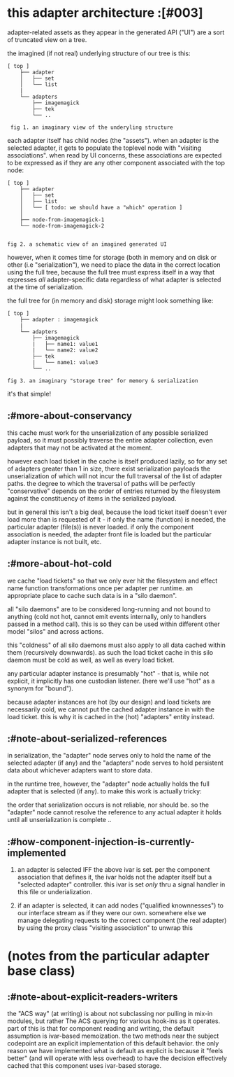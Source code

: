 # this adapter architecture :[#003]

adapter-related assets as they appear in the generated API ("UI") are a
sort of truncated view on a tree.

the imagined (if not real) underlying structure of our tree is this:

    [ top ]
        ├── adapter
        │   ├── set
        │   └── list
        |
        └── adapters
            ├── imagemagick
            ├── tek
            └── ..

     fig 1. an imaginary view of the underyling structure

each adapter itself has child nodes (the "assets"). when an adapter is
the selected adapter, it gets to populate the toplevel node with
"visiting associations". when read by UI concerns, these associations are
expected to be expressed as if they are any other component associated
with the top node:

    [ top ]
        ├── adapter
        │   ├── set
        │   ├── list
        │   └── [ todo: we should have a "which" operation ]
        │ 
        ├── node-from-imagemagick-1
        └── node-from-imagemagick-2


    fig 2. a schematic view of an imagined generated UI

however, when it comes time for storage (both in memory and on disk or
other (i.e "serialization"), we need to place the data in the correct
location using the full tree, because the full tree must express itself
in a way that expresses *all* adapter-specific data regardless of what
adapter is selected at the time of serialization.

the full tree for (in memory and disk) storage might look something like:

    [ top ]
        ├── adapter : imagemagick
        |
        └── adapters
            ├── imagemagick
            |   ├── name1: value1
            |   └── name2: value2
            ├── tek
            |   └── name1: value3
            └── ..

    fig 3. an imaginary "storage tree" for memory & serialization

it's that simple!




## :#more-about-conservancy

this cache must work for the unserialization of any possible serialized
payload, so it must possibly traverse the entire adapter collection,
even adapters that may not be activated at the moment.

however each load ticket in the cache is itself produced lazily, so
for any set of adapters greater than 1 in size, there exist
serialization payloads the unserialization of which will not incur the
full traversal of the list of adapter paths. the degree to which the
traversal of paths will be perfectly "conservative" depends on the
order of entries returned by the filesystem against the constituency of
items in the serialized payload.

but in general this isn't a big deal, because the load ticket itself
doesn't ever load more than is requested of it - if only the name
(function) is needed, the particular adapter (file(s)) is never loaded.
if only the component association is needed, the adapter front file is
loaded but the particular adapter instance is not built, etc.




## :#more-about-hot-cold

we cache "load tickets" so that we only ever hit the filesystem and
effect name function transformations once per adapter per runtime.
an appropriate place to cache such data is in a "silo daemon".

all "silo daemons" are to be considered long-running and not bound to
anything (cold not hot, cannot emit events internally, only to handlers
passed in a method call). this is so they can be used within different
other model "silos" and across actions.

this "coldness" of all silo daemons must also apply to all data cached
within them (recursively downwards). as such the load ticket cache in
this silo daemon must be cold as well, as well as every load ticket.

any particular adapter instance is presumably "hot" - that is, while
not explicit, it implicitly has one custodian listener. (here we'll use
"hot" as a synonym for "bound").

because adapter instances are hot (by our design) and load tickets are
necessarily cold, we cannot put the cached adapter instance in with the
load ticket. this is why it is cached in the (hot) "adapters" entity
instead.




## :#note-about-serialized-references

in serialization, the "adapter" node serves only to hold the name of
the selected adapter (if any) and the "adapter*s*" node serves to hold
persistent data about whichever adapters want to store data.

in the runtime tree, however, the "adapter" node actually holds the full
adapter that is selected (if any). to make this work is actually
tricky:

the order that serialization occurs is not reliable, nor should be.
so the "adapter" node cannot resolve the reference to any actual adapter
it holds until all unserialization is complete ..




## :#how-component-injection-is-currently-implemented

1) an adapter is selected IFF the above ivar is set. per the
component association that defines it, the ivar holds not the
adapter itself but a "selected adapter" controller. this ivar is
set *only* thru a signal handler in this file or underialization.

2) if an adapter is selected, it can add nodes ("qualified
knownnesses") to our interface stream as if they were our own.
somewhere else we manage delegating requests to the correct
component (the real adapter) by using the proxy class "visiting
association" to unwrap this




# (notes from the particular adapter base class)

## :#note-about-explicit-readers-writers

the "ACS way" (at writing) is about not subclassing nor pulling in
mix-in modules, but rather The ACS querying for various hook-ins as it
operates. part of this is that for component reading and writing, the
default assumption is ivar-based memoization. the two methods near the
subject codepoint are an explicit implementation of this default
behavior. the only reason we have implemented what is default as
explicit is because it "feels better" (and will operate with less
overhead) to have the decision effectively cached that this component
uses ivar-based storage.
